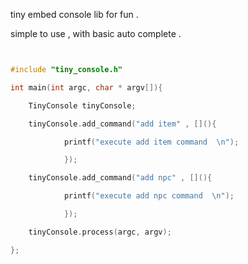 

tiny embed console lib for fun . 


simple to use , with basic auto complete . 



```cpp 


#include "tiny_console.h"

int main(int argc, char * argv[]){

	TinyConsole tinyConsole; 

	tinyConsole.add_command("add item" , [](){

			printf("execute add item command  \n"); 

			}); 

	tinyConsole.add_command("add npc" , [](){

			printf("execute add npc command  \n"); 

			}); 

	tinyConsole.process(argc, argv); 

}; 

```
